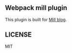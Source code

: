 ## Webpack mill plugin

This plugin is built for [Mill blog](https://graffie.github.io/mill/#/).


## LICENSE 

MIT
